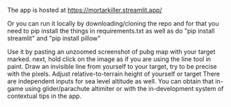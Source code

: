 The app is hosted at https://mortarkiller.streamlit.app/

Or you can run it locally by downloading/cloning the repo
and for that you need to pip install the things in requirements.txt
as well as do "pip install streamlit"
and "pip install pillow"

Use it by pasting an unzoomed screenshot of pubg map with your target marked.
next, hold click on the image as if you are using the line tool in paint.
Draw an invisible line from yourself to your target, try to be precise with the pixels.
Adjust relative-to-terrain height of yourself or target
There are independent inputs for sea level altitude as well. You can obtain that in-game using glider/parachute altimiter
or with the in-development system of contextual tips in the app.
